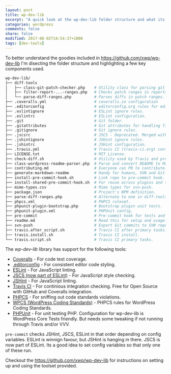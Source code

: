 ```yaml
---
layout: post
title: wp-dev-lib
excerpt: "A quick look at the wp-dev-lib folder structure and what its made of."
categories: wordpress
comments: false
share: false
modified: 2017-08-02T14:54:37+1000
tags: [dev-tools]
---
```


To better understand the goodies included in <https://github.com/xwp/wp-dev-lib> I'm disecting the folder
structure and highlighting a few key components used.

```bash
wp-dev-lib/
├── diff-tools
│   ├── class-git-patch-checker.php    # Utility class for parsing git diffs
│   ├── filter-report-...-ranges.php   # Checks patch ranges in reports. [boolean]
│   └── parse-diff-ranges.php          # Parses diffs in patch ranges.
├── .coveralls.yml                     # coveralls.io configuration
├── .editorconfig                      # editorconfig.org rules for editors
├── .eslintignore                      # ESLint ignore rules.
├── .eslintrc                          # ESLint configuration.
├── .git                               # Git folder.
├── .gitattributes                     # Git attributes for handling files.
├── .gitignore                         # Git ignore rules.
├── .jscsrc                            # JSCS - Deprecated. Merged with ESLint.
├── .jshintignore                      # JSHint ignore rules.
├── .jshintrc                          # JSHint configuration.
├── .travis.yml                        # Travis CI (travis-ci.org) configuration.
├── LICENSE.txt                        # MIT License.
├── check-diff.sh                      # Utility used by Travis and pre-commit
├── class-wordpress-readme-parser.php  # Parse and convert README to Markdown
├── contributing.md                    # Everyone can PR to contribute.
├── generate-markdown-readme           # Handy for humans, SVN and Git.
├── install-pre-commit-hook.sh         # Link repo to pre-commit hook.
├── install-shared-pre-commit-hook.sh  # For reuse across plugins and themes.
├── mime-types.csv                     # Mime types for svn-push.
├── package.json                       # Project's NPM definition.
├── parse-diff-ranges.php              # Alternate to one in diff-tools/.
├── phpcs.xml                          # PHPCS ruleset.
├── phpunit-plugin-bootstrap.php       # Bootstrap plugin unit tests.
├── phpunit-plugin.xml                 # PHPUnit config.
├── pre-commit                         # Pre-commit hook for tests and linting.
├── readme.md                          # Read this for setup and usage!!!
├── svn-push                           # Export Git commits to SVN repo.
├── travis.after_script.sh             # Travis CI after primary tasks.
├── travis.install.sh                  # Travis CI install.
└── travis.script.sh                   # Travis CI primary tasks.
```

The *wp-dev-lib* library has support for the following tools:

* [Coveralls](https:/coveralls.io) - For code test coverage.
* [.editorconfig](https://editorconfig.org) - For consistent editor code styling.
* [ESLint](http://eslint.org) - For JavaScript linting.
* [JSCS (now part of ESLint)](https://medium.com/@markelog/jscs-end-of-the-line-bc9bf0b3fdb2) - For JavaScript style checking.
* [JSHint](http://jshint.com/) - For JavaScript linting.
* [Travis CI](https://travis-ci.org) - For continious integration checking. Free for Open Source with GitHub and Coveralls integration.
* [PHPCS](http://www.squizlabs.com/php-codesniffer) - For sniffing out code standards violations.
* [WPCS (WordPress Coding Standards)](https://github.com/WordPress-Coding-Standards/WordPress-Coding-Standards) - PHPCS rules for WordPress Coding Standards.
* [PHPUnit](https://phpunit.de/) - For unit testing PHP. Configuration for wp-dev-lib is WordPress Core Tests friendly. But needs some tweaking if not running through Travis and/or VVV.

`pre-commit` checks JSHint, JSCS, ESLint in that order depending on config variables. ESLint is winnign favour, but JSHint is hanging in there. JSCS is now part of ESLint. Its a good idea to set config variables so that only one of these run.

Checkout the <https://github.com/xwp/wp-dev-lib> for instructions on setting up and using the toolset provided.
